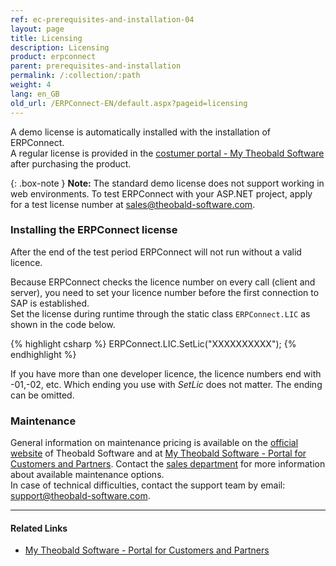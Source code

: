 ```yaml
---
ref: ec-prerequisites-and-installation-04
layout: page
title: Licensing
description: Licensing
product: erpconnect
parent: prerequisites-and-installation
permalink: /:collection/:path
weight: 4
lang: en_GB
old_url: /ERPConnect-EN/default.aspx?pageid=licensing
---
```


A demo license is automatically installed with the installation of ERPConnect.<br>
A regular license is provided in the [costumer portal - My Theobald Software](https://my.theobald-software.com/) after purchasing the product. 

{: .box-note }
**Note:** The standard demo license does not support working in web environments. 
To test ERPConnect with your ASP.NET project, apply for a test license number at [sales@theobald-software.com](mailto:sales@theobald-software.com).    
 
### Installing the ERPConnect license 

After the end of the test period ERPConnect will not run without a valid licence.

Because ERPConnect checks the licence number on every call (client and server), you need to set your licence number before the first connection to SAP is established.<br>
Set the license during runtime through the static class `ERPConnect.LIC` as shown in the code below.

{% highlight csharp %}
ERPConnect.LIC.SetLic("XXXXXXXXXX");
{% endhighlight %}

If you have more than one developer licence, the licence numbers end with -01,-02, etc. 
Which ending you use with *SetLic* does not matter. The ending can be omitted.

### Maintenance
General information on maintenance pricing is available on the [official website](https://theobald-software.com/en/erpconnect/pricing-order) of Theobald Software and at [My Theobald Software - Portal for Customers and Partners](https://my.theobald-software.com/). 
Contact the [sales department](mailto:sales@theobald-software.com) for more information about available maintenance options.<br>
In case of technical difficulties, contact the support team by email: [support@theobald-software.com](mailto:support@theobald-software.com).

****
#### Related Links
- [My Theobald Software - Portal for Customers and Partners](https://my.theobald-software.com/)